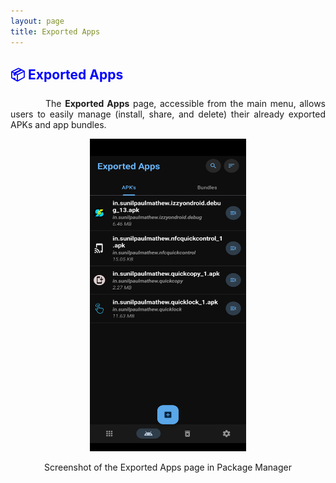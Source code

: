 ```yaml
---
layout: page
title: Exported Apps
---
```


<style>
    tab1 { padding-left: 4em; }
</style>

<h2 style="color: blue">📦 Exported Apps</h2>

<p style="text-align: justify;"><tab1>The <strong>Exported Apps</strong> page, accessible from the main menu, allows users to easily manage (install, share, and delete) their already exported APKs and app bundles.</tab1></p>

<p style="text-align: center;">
  <img src="https://raw.githubusercontent.com/SmartPack/PackageManager/master/fastlane/metadata/android/en-US/images/phoneScreenshots/2.jpg" alt="Exported Apps page screenshot" width="250" height="500" />
</p>
<p style="text-align: center;">Screenshot of the Exported Apps page in Package Manager</p>
